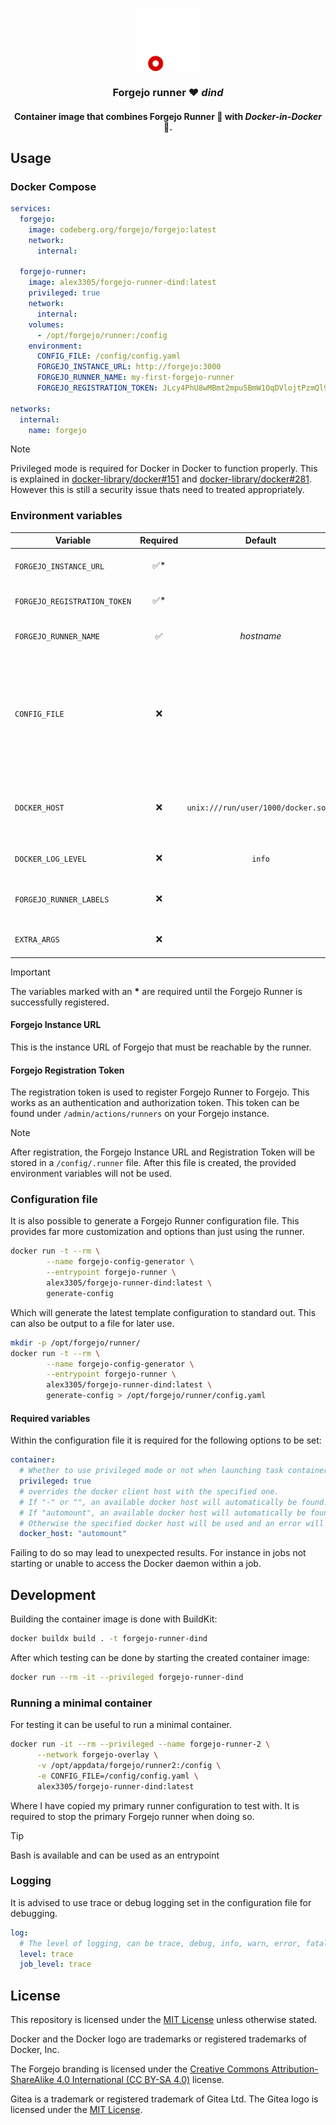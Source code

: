 <h3 align="center">
  <img src="assets/forgejo-animated.png" alt="Forgejo" width="100">
  <br/><br/>
  Forgejo runner ❤️ <i>dind</i>
</h3>

<h4 align="center">
  Container image that combines Forgejo Runner 🏃 with <i>Docker-in-Docker</i> 🐳.
</h4>

## Usage

### Docker Compose

```yaml
services:
  forgejo:
    image: codeberg.org/forgejo/forgejo:latest
    network:
      internal:

  forgejo-runner:
    image: alex3305/forgejo-runner-dind:latest
    privileged: true
    network:
      internal:
    volumes:
      - /opt/forgejo/runner:/config
    environment:
      CONFIG_FILE: /config/config.yaml
      FORGEJO_INSTANCE_URL: http://forgejo:3000
      FORGEJO_RUNNER_NAME: my-first-forgejo-runner
      FORGEJO_REGISTRATION_TOKEN: JLcy4PhU8wMBmt2mpu5BmW1OqDVlojtPzmQl9mdC

networks:
  internal:
    name: forgejo
```

> [!NOTE]
> Privileged mode is required for Docker in Docker to function properly. This is explained in [docker-library/docker#151](https://github.com/docker-library/docker/issues/151#issuecomment-483185972) and [docker-library/docker#281](https://github.com/docker-library/docker/issues/281#issuecomment-744766015). However this is still a security issue thats need to treated appropriately. 

### Environment variables

| Variable                     | Required |               Default               | Description |
| ---------------------------- | :------: | :---------------------------------: | ----------- |
| `FORGEJO_INSTANCE_URL`       |   ✅*    |                                     | URL of the Forgejo instance. |
| `FORGEJO_REGISTRATION_TOKEN` |   ✅*    |                                     | Forgejo Registration token. |
| `FORGEJO_RUNNER_NAME`        |    ✅    |             _hostname_              | Name of the Forgejo runner. |
| `CONFIG_FILE`                |    ❌    |                                     | The optional config file that is used for this runner. Must be a path that is mounted in the container. |
| `DOCKER_HOST`                |    ❌    | `unix:///run/user/1000/docker.sock` | The Docker socket that Forgejo Runner connects to. |
| `DOCKER_LOG_LEVEL`           |    ❌    |               `info`                | The Docker Daemon log level |
| `FORGEJO_RUNNER_LABELS`      |    ❌    |                                     | Optional Forgejo runner labels |
| `EXTRA_ARGS`                 |    ❌    |                                     | Optional additional arguments |

> [!IMPORTANT]
> The variables marked with an **&ast;** are required until the Forgejo Runner is successfully registered.

#### Forgejo Instance URL

This is the instance URL of Forgejo that must be reachable by the runner.

#### Forgejo Registration Token

The registration token is used to register Forgejo Runner to Forgejo. This works as an authentication and authorization token. This token can be found under `/admin/actions/runners` on your Forgejo instance.

> [!NOTE]
> After registration, the Forgejo Instance URL and Registration Token will be stored in a `/config/.runner` file. After this file is created, the provided environment variables will not be used.

### Configuration file

It is also possible to generate a Forgejo Runner configuration file. This provides far more customization and options than just using the runner.

```bash
docker run -t --rm \
        --name forgejo-config-generator \
        --entrypoint forgejo-runner \
        alex3305/forgejo-runner-dind:latest \
        generate-config
```

Which will generate the latest template configuration to standard out. This can also be output to a file for later use.

```bash
mkdir -p /opt/forgejo/runner/
docker run -t --rm \
        --name forgejo-config-generator \
        --entrypoint forgejo-runner \
        alex3305/forgejo-runner-dind:latest \
        generate-config > /opt/forgejo/runner/config.yaml
```

#### Required variables

Within the configuration file it is required for the following options to be set:

```yaml
container:
  # Whether to use privileged mode or not when launching task containers (privileged mode is required for Docker-in-Docker).
  privileged: true
  # overrides the docker client host with the specified one.
  # If "-" or "", an available docker host will automatically be found.
  # If "automount", an available docker host will automatically be found and mounted in the job container (e.g. /var/run/docker.sock).
  # Otherwise the specified docker host will be used and an error will be returned if it doesn't work.
  docker_host: "automount"
```

Failing to do so may lead to unexpected results. For instance in jobs not starting or unable to access the Docker daemon within a job.

## Development

Building the container image is done with BuildKit:

```bash
docker buildx build . -t forgejo-runner-dind
```

After which testing can be done by starting the created container image:

```bash
docker run --rm -it --privileged forgejo-runner-dind
```

### Running a minimal container

For testing it can be useful to run a minimal container.

```bash
docker run -it --rm --privileged --name forgejo-runner-2 \
      --network forgejo-overlay \
      -v /opt/appdata/forgejo/runner2:/config \
      -e CONFIG_FILE=/config/config.yaml \
      alex3305/forgejo-runner-dind:latest
```

Where I have copied my primary runner configuration to test with. It is required to stop the primary Forgejo runner when doing so.

> [!TIP]
> Bash is available and can be used as an entrypoint

### Logging

It is advised to use trace or debug logging set in the configuration file for debugging.

```yaml
log:
  # The level of logging, can be trace, debug, info, warn, error, fatal
  level: trace
  job_level: trace
```

## License

This repository is licensed under the [MIT License](LICENSE.md) unless otherwise stated.

Docker and the Docker logo are trademarks or registered trademarks of Docker, Inc.

The Forgejo branding is licensed under the [Creative Commons Attribution-ShareAlike 4.0 International (CC BY-SA 4.0)](https://creativecommons.org/licenses/by-sa/4.0/) license. 

Gitea is a trademark or registered trademark of Gitea Ltd. The Gitea logo is licensed under the [MIT License](https://github.com/go-gitea/gitea/blob/main/LICENSE). 
